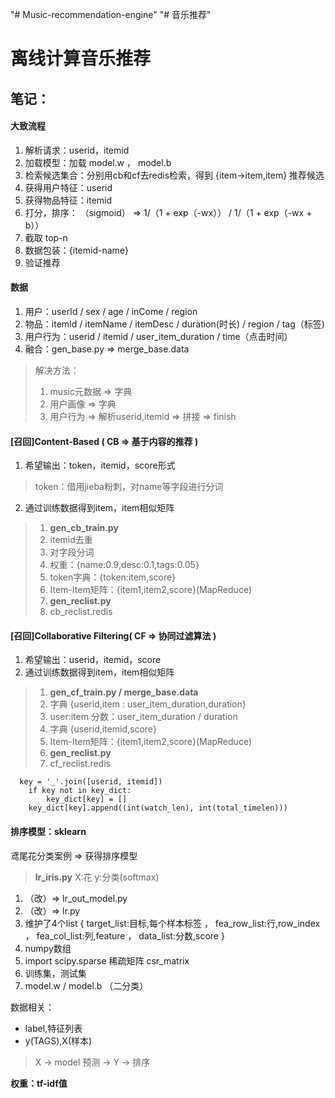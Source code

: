 "# Music-recommendation-engine" 
"# 音乐推荐"
# 离线计算音乐推荐


## 笔记：

#### **大致流程**
1. 解析请求：userid，itemid
2. 加载模型：加载 model.w ， model.b
3. 检索候选集合：分别用cb和cf去redis检索，得到 {item->item,item} 推荐候选
4. 获得用户特征：userid
5. 获得物品特征：itemid
6. 打分，排序： （sigmoid） => 1/（1 + exp（-wx）） / 1/（1 + exp（-wx + b））
7. 截取 top-n
8. 数据包装：{itemid-name}
9. 验证推荐


#### 数据
1. 用户：userId / sex / age / inCome / region
2. 物品：itemId / itemName / itemDesc /  duration(时长) / region / tag（标签)
3. 用户行为：userid / itemid / user_item_duration / time（点击时间）
4. 融合：gen_base.py => merge_base.data
>解决方法：
>1. music元数据 => 字典
>2. 用户画像 => 字典
>3. 用户行为 => 解析userid,itemid => 拼接 => finish


#### [召回]Content-Based ( CB => 基于内容的推荐 )
1. 希望输出：token，itemid，score形式
>token：借用jieba粉刺，对name等字段进行分词
2. 通过训练数据得到item，item相似矩阵
>1. **gen_cb_train.py**
>2. itemid去重
>3. 对字段分词
>4. 权重：{name:0.9,desc:0.1,tags:0.05}
>5. token字典：{token:item,score}
>6. Item-Item矩阵：{item1,item2,score}(MapReduce)
>6. **gen_reclist.py**
>7. cb_reclist.redis


#### [召回]Collaborative Filtering( CF => 协同过滤算法 )
1. 希望输出：userid，itemid，score
2. 通过训练数据得到item，item相似矩阵
>1. **gen_cf_train.py / merge_base.data**
>2. 字典 {userid,item : user_item_duration,duration}
>3. user:item 分数：user_item_duration / duration
>4. 字典 {userid,itemid,score}
>5. Item-Item矩阵：{item1,item2,score}(MapReduce)
>6. **gen_reclist.py**
>7. cf_reclist.redis

      key = '_'.join([userid, itemid])
        if key not in key_dict:
            key_dict[key] = []
        key_dict[key].append((int(watch_len), int(total_timelen)))
        
#### 排序模型：sklearn
鸢尾花分类案例 => 获得排序模型
>**lr_iris.py**
X:花   y:分类(softmax)
1. （改）=> lr_out_model.py
2. （改）=> lr.py 
3. 维护了4个list { target_list:目标,每个样本标签 ， fea_row_list:行,row_index ， fea_col_list:列,feature  ， data_list:分数,score  }
4. numpy数组
5. import scipy.sparse 稀疏矩阵 csr_matrix
6. 训练集，测试集
7. model.w / model.b （二分类）


数据相关： 
- label,特征列表
- y(TAGS),X(样本)
> X -> model 预测 -> Y -> 排序

**权重：tf-idf值**

